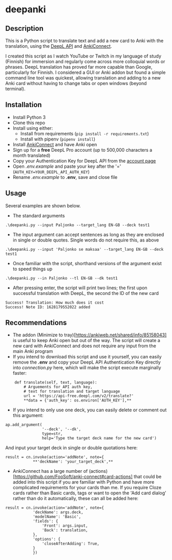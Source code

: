 # deepanki

## Description
This is a Python script to translate text and add a new card to Anki with the translation, using the [DeepL API](https://www.deepl.com/docs-api) and [AnkiConnect](https://github.com/FooSoft/anki-connect).

I created this script as I watch YouTube or Twitch in my language of study (Finnish) for immersion and regularly come across more colloquial words or phrases. DeepL translation has proved far more capable than Google, particularly for Finnish. I considered a GUI or Anki addon but found a simple command line tool was quickest, allowing translation and adding to a new Anki card without having to change tabs or open windows (beyond terminal).

## Installation
* Install Python 3
* Clone this repo
* Install using either:
    * Install from requirements (```pip install -r requirements.txt```)
    * Install with pipenv (```pipenv install```)
* Install [AnkiConnect](https://github.com/FooSoft/anki-connect) and have Anki open
* Sign up for a **free** DeepL Pro account (up to 500,000 characters a month translated)
* Copy your Authentication Key for DeepL API from the [account page](https://www.deepl.com/pro-account)
* Open *.env.example* and paste your key after the '=' (```AUTH_KEY=YOUR_DEEPL_API_AUTH_KEY```)
* Rename *.env.example* to **.env**, save and close file

## Usage
Several examples are shown below.

* The standard arguments
```
.\deepanki.py --input Paljonko --target_lang EN-GB --deck test1
```
* The input argument can accept sentences as long as they are enclosed in single or double quotes. Single words do not require this, as above
```
.\deepanki.py --input 'Paljonko se maksaa' --target_lang EN-GB --deck test1
```
* Once familiar with the script, shorthand versions of the argument exist to speed things up
```
.\deepanki.py --in Paljonko --tl EN-GB --dk test1
```
* After pressing enter, the script will print two lines; the first upon successful translation with DeepL, the second the ID of the new card
```
Success! Translation: How much does it cost
Success! Note ID: 1628179552022 added
```

## Recommendations
* The addon (Minimize to tray)[https://ankiweb.net/shared/info/85158043] is useful to keep Anki open but out of the way. The script will create a new card with AnkiConnect and does not require any input from the main Anki program
* If you intend to download this script and use it yourself, you can easily remove the **.env** and copy your DeepL API Authentication Key directly into *connection.py* here, which will make the script execute marginally faster:
```
    def translate(self, text, language):
        # Arguements for API auth key,
        # text for translation and target language
        url = 'https://api-free.deepl.com/v2/translate?'
        **data = {'auth_key': os.environ['AUTH_KEY'],**
```
* If you intend to only use one deck, you can easily delete or comment out this argument:
```
ap.add_argument(
                '--deck', '--dk',
                type=str,
                help='Type the target deck name for the new card')
```
And input your target deck in single or double quotations here:
```
result = cn.invoke(action='addNote', note={
            **'deckName': 'your_target_deck',**
```
* AnkiConnect has a large number of (actions)[https://github.com/FooSoft/anki-connect#card-actions] that could be added into this script if you are familiar with Python and have more complicated requirements for your cards than me. If you require Cloze cards rather than Basic cards, tags or want to open the 'Add card dialog' rather than do it automatically, these can all be added here:
```
result = cn.invoke(action='addNote', note={
            'deckName': args.deck,
            'modelName': 'Basic',
            'fields': {
                'Front': args.input,
                'Back': translation,
            },
            'options': {
                'closeAfterAdding': True,
            }
            })
```